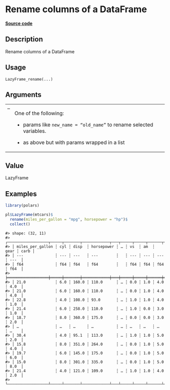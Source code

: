 

# Rename columns of a DataFrame

[**Source code**](https://github.com/pola-rs/r-polars/tree/main/R/lazyframe__lazy.R#L1374)

## Description

Rename columns of a DataFrame

## Usage

<pre><code class='language-R'>LazyFrame_rename(...)
</code></pre>

## Arguments

<table>
<tr>
<td style="white-space: nowrap; font-family: monospace; vertical-align: top">
<code id="LazyFrame_rename_:_...">…</code>
</td>
<td>

One of the following:

<ul>
<li>

params like <code>new_name = “old_name”</code> to rename selected
variables.

</li>
<li>

as above but with params wrapped in a list

</li>
</ul>
</td>
</tr>
</table>

## Value

LazyFrame

## Examples

``` r
library(polars)

pl$LazyFrame(mtcars)$
  rename(miles_per_gallon = "mpg", horsepower = "hp")$
  collect()
```

    #> shape: (32, 11)
    #> ┌──────────────────┬─────┬───────┬────────────┬───┬─────┬─────┬──────┬──────┐
    #> │ miles_per_gallon ┆ cyl ┆ disp  ┆ horsepower ┆ … ┆ vs  ┆ am  ┆ gear ┆ carb │
    #> │ ---              ┆ --- ┆ ---   ┆ ---        ┆   ┆ --- ┆ --- ┆ ---  ┆ ---  │
    #> │ f64              ┆ f64 ┆ f64   ┆ f64        ┆   ┆ f64 ┆ f64 ┆ f64  ┆ f64  │
    #> ╞══════════════════╪═════╪═══════╪════════════╪═══╪═════╪═════╪══════╪══════╡
    #> │ 21.0             ┆ 6.0 ┆ 160.0 ┆ 110.0      ┆ … ┆ 0.0 ┆ 1.0 ┆ 4.0  ┆ 4.0  │
    #> │ 21.0             ┆ 6.0 ┆ 160.0 ┆ 110.0      ┆ … ┆ 0.0 ┆ 1.0 ┆ 4.0  ┆ 4.0  │
    #> │ 22.8             ┆ 4.0 ┆ 108.0 ┆ 93.0       ┆ … ┆ 1.0 ┆ 1.0 ┆ 4.0  ┆ 1.0  │
    #> │ 21.4             ┆ 6.0 ┆ 258.0 ┆ 110.0      ┆ … ┆ 1.0 ┆ 0.0 ┆ 3.0  ┆ 1.0  │
    #> │ 18.7             ┆ 8.0 ┆ 360.0 ┆ 175.0      ┆ … ┆ 0.0 ┆ 0.0 ┆ 3.0  ┆ 2.0  │
    #> │ …                ┆ …   ┆ …     ┆ …          ┆ … ┆ …   ┆ …   ┆ …    ┆ …    │
    #> │ 30.4             ┆ 4.0 ┆ 95.1  ┆ 113.0      ┆ … ┆ 1.0 ┆ 1.0 ┆ 5.0  ┆ 2.0  │
    #> │ 15.8             ┆ 8.0 ┆ 351.0 ┆ 264.0      ┆ … ┆ 0.0 ┆ 1.0 ┆ 5.0  ┆ 4.0  │
    #> │ 19.7             ┆ 6.0 ┆ 145.0 ┆ 175.0      ┆ … ┆ 0.0 ┆ 1.0 ┆ 5.0  ┆ 6.0  │
    #> │ 15.0             ┆ 8.0 ┆ 301.0 ┆ 335.0      ┆ … ┆ 0.0 ┆ 1.0 ┆ 5.0  ┆ 8.0  │
    #> │ 21.4             ┆ 4.0 ┆ 121.0 ┆ 109.0      ┆ … ┆ 1.0 ┆ 1.0 ┆ 4.0  ┆ 2.0  │
    #> └──────────────────┴─────┴───────┴────────────┴───┴─────┴─────┴──────┴──────┘
